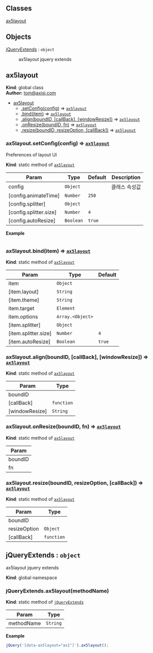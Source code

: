 ## Classes

<dl>
<dt><a href="#ax5layout">ax5layout</a></dt>
<dd></dd>
</dl>

## Objects

<dl>
<dt><a href="#jQueryExtends">jQueryExtends</a> : <code>object</code></dt>
<dd><p>ax5layout jquery extends</p>
</dd>
</dl>

<a name="ax5layout"></a>

## ax5layout
**Kind**: global class  
**Author:** tom@axisj.com  

* [ax5layout](#ax5layout)
    * [.setConfig(config)](#ax5layout.setConfig) ⇒ <code>[ax5layout](#ax5layout)</code>
    * [.bind(item)](#ax5layout.bind) ⇒ <code>[ax5layout](#ax5layout)</code>
    * [.align(boundID, [callBack], [windowResize])](#ax5layout.align) ⇒ <code>[ax5layout](#ax5layout)</code>
    * [.onResize(boundID, fn)](#ax5layout.onResize) ⇒ <code>[ax5layout](#ax5layout)</code>
    * [.resize(boundID, resizeOption, [callBack])](#ax5layout.resize) ⇒ <code>[ax5layout](#ax5layout)</code>

<a name="ax5layout.setConfig"></a>

### ax5layout.setConfig(config) ⇒ <code>[ax5layout](#ax5layout)</code>
Preferences of layout UI

**Kind**: static method of <code>[ax5layout](#ax5layout)</code>  

| Param | Type | Default | Description |
| --- | --- | --- | --- |
| config | <code>Object</code> |  | 클래스 속성값 |
| [config.animateTime] | <code>Number</code> | <code>250</code> |  |
| [config.splitter] | <code>Object</code> |  |  |
| [config.splitter.size] | <code>Number</code> | <code>4</code> |  |
| [config.autoResize] | <code>Boolean</code> | <code>true</code> |  |

**Example**  
```js
```
<a name="ax5layout.bind"></a>

### ax5layout.bind(item) ⇒ <code>[ax5layout](#ax5layout)</code>
**Kind**: static method of <code>[ax5layout](#ax5layout)</code>  

| Param | Type | Default |
| --- | --- | --- |
| item | <code>Object</code> |  | 
| [item.layout] | <code>String</code> |  | 
| [item.theme] | <code>String</code> |  | 
| item.target | <code>Element</code> |  | 
| item.options | <code>Array.&lt;Object&gt;</code> |  | 
| [item.splitter] | <code>Object</code> |  | 
| [item.splitter.size] | <code>Number</code> | <code>4</code> | 
| [item.autoResize] | <code>Boolean</code> | <code>true</code> | 

<a name="ax5layout.align"></a>

### ax5layout.align(boundID, [callBack], [windowResize]) ⇒ <code>[ax5layout](#ax5layout)</code>
**Kind**: static method of <code>[ax5layout](#ax5layout)</code>  

| Param | Type |
| --- | --- |
| boundID |  | 
| [callBack] | <code>function</code> | 
| [windowResize] | <code>String</code> | 

<a name="ax5layout.onResize"></a>

### ax5layout.onResize(boundID, fn) ⇒ <code>[ax5layout](#ax5layout)</code>
**Kind**: static method of <code>[ax5layout](#ax5layout)</code>  

| Param |
| --- |
| boundID | 
| fn | 

<a name="ax5layout.resize"></a>

### ax5layout.resize(boundID, resizeOption, [callBack]) ⇒ <code>[ax5layout](#ax5layout)</code>
**Kind**: static method of <code>[ax5layout](#ax5layout)</code>  

| Param | Type |
| --- | --- |
| boundID |  | 
| resizeOption | <code>Object</code> | 
| [callBack] | <code>function</code> | 

<a name="jQueryExtends"></a>

## jQueryExtends : <code>object</code>
ax5layout jquery extends

**Kind**: global namespace  
<a name="jQueryExtends.ax5layout"></a>

### jQueryExtends.ax5layout(methodName)
**Kind**: static method of <code>[jQueryExtends](#jQueryExtends)</code>  

| Param | Type |
| --- | --- |
| methodName | <code>String</code> | 

**Example**  
```js
jQuery('[data-ax5layout="ax1"]').ax5layout();
```
